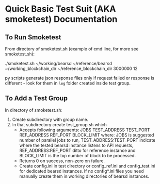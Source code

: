 # Quick Basic Test Suit (AKA smoketest) Documentation

## To Run Smoketest

From directory of smoketest.sh (example of cmd line, for more see smoketest.sh):

./smoketest.sh ~/working/bearsd ~/reference/bearsd ~/working_blockchain_dir ~/reference_blockchain_dir 3000000 12

py scripts generate json response files only if request failed or response is different - look for them in `log`
folder created inside test group.

## To Add a Test Group

In directory of smoketest.sh:
1. Create subdirectory with group name.
1. In that subdirectory create test_group.sh which
    - Accepts following arguments: JOBS TEST_ADDRESS TEST_PORT REF_ADDRESS REF_PORT BLOCK_LIMIT where:
      JOBS is suggested number of parallel jobs to run,
      TEST_ADDRESS:TEST_PORT indicate where the tested bearsd instance listens to API requests,
      REF_ADDRESS:REF_PORT ditto for reference instance and
      BLOCK_LIMIT is the top number of block to be processed.
    - Returns 0 on success, non-zero on failure.
    - Create config.ini in test directory or config_ref.ini and config_test.ini for dedicated bearsd instances.
      If no config*.ini files you need manually create them in working directories of bearsd instances.
